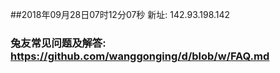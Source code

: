 ##2018年09月28日07时12分07秒 新址: 142.93.198.142
### 兔友常见问题及解答: https://github.com/wanggonging/d/blob/w/FAQ.md
